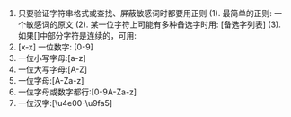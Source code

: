 1. 只要验证字符串格式或查找、屏蔽敏感词时都要用正则
(1). 最简单的正则: 一个敏感词的原文
(2). 某一位字符上可能有多种备选字时用: [备选字列表]
(3). 如果[]中部分字符是连续的，可用: 
2. [x-x]
  一位数字: [0-9]
3. 一位小写字母:[a-z]
4. 一位大写字母:[A-Z]
5. 一位字母:[A-Za-z]
6. 一位字母或数字都行:[0-9A-Za-z]
7. 一位汉字:[\u4e00-\u9fa5]